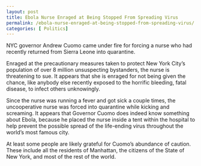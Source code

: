 ```yaml
---
layout: post
title: Ebola Nurse Enraged at Being Stopped From Spreading Virus
permalink: /ebola-nurse-enraged-at-being-stopped-from-spreading-virus/
categories: [ Politics]
---
```

NYC governor Andrew Cuomo came under fire for forcing a nurse who had recently returned from Sierra Leone into quarantine.

Enraged at the precautionary measures taken to protect New York City’s population of over 8 million unsuspecting bystanders, the nurse is threatening to sue. It appears that she is enraged for not being given the chance, like anybody else recently exposed to the horrific bleeding, fatal disease, to infect others unknowingly.

Since the nurse was running a fever and got sick a couple times, the uncooperative nurse was forced into quarantine while kicking and screaming. It appears that Governor Cuomo does indeed know something about Ebola, because he placed the nurse inside a tent within the hospital to help prevent the possible spread of the life-ending virus throughout the world’s most famous city.

At least some people are likely grateful for Cuomo’s abundance of caution. These include all the residents of Manhattan, the citizens of the State of New York, and most of the rest of the world.
